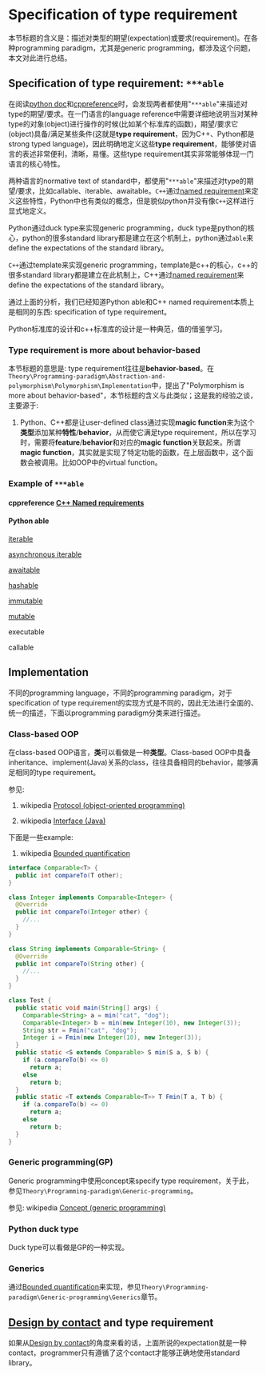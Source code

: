 # Specification of type requirement

本节标题的含义是：描述对类型的期望(expectation)或要求(requirement)。在各种programming paradigm，尤其是generic programming，都涉及这个问题，本文对此进行总结。



## Specification of type requirement: `***able`

在阅读[python doc](https://docs.python.org/3/)和[cppreference](https://en.cppreference.com/w/cpp/named_req)时，会发现两者都使用"`***able`"来描述对type的期望/要求。在一门语言的language reference中需要详细地说明当对某种type的对象(object)进行操作的时候(比如某个标准库的函数)，期望/要求它(object)具备/满足某些条件(这就是**type requirement**，因为C++、Python都是strong typed language)，因此明确地定义这些**type requirement**，能够使对语言的表述非常便利，清晰，易懂。这些type requirement其实非常能够体现一门语言的核心特性。

两种语言的normative text of standard中，都使用"`***able`"来描述对type的期望/要求，比如callable、iterable、awaitable。`C++`通过[named requirement](https://en.cppreference.com/w/cpp/named_req)来定义这些特性，Python中也有类似的概念，但是貌似python并没有像`C++`这样进行显式地定义。

Python通过duck type来实现generic programming，duck type是python的核心，python的很多standard library都是建立在这个机制上，python通过`able`来define the expectations of the standard library。

`C++`通过template来实现generic programming，template是c++的核心，c++的很多standard library都是建立在此机制上，C++通过[named requirement](https://en.cppreference.com/w/cpp/named_req)来define the expectations of the standard library。

通过上面的分析，我们已经知道Python able和C++ named requirement本质上是相同的东西: specification of type requirement。

Python标准库的设计和c++标准库的设计是一种典范，值的借鉴学习。

### Type requirement is more about behavior-based

本节标题的意思是: type requirement往往是**behavior-based**。在`Theory\Programming-paradigm\Abstraction-and-polymorphism\Polymorphism\Implementation`中，提出了"Polymorphism is more about behavior-based"，本节标题的含义与此类似；这是我的经验之谈，主要源于:

1) Python、C++都是让user-defined class通过实现**magic function**来为这个**类型**添加某种**特性**/**behavior**，从而使它满足type requirement，所以在学习时，需要将**feature**/**behavior**和对应的**magic function**关联起来。所谓**magic function**，其实就是实现了特定功能的函数，在上层函数中，这个函数会被调用。比如OOP中的virtual function。



### Example of `***able`

#### cppreference [C++ Named requirements](https://en.cppreference.com/w/cpp/named_req)



#### Python able

[iterable](https://docs.python.org/3/glossary.html#term-iterable)

[asynchronous iterable](https://docs.python.org/3/glossary.html#term-asynchronous-iterable)

[awaitable](https://docs.python.org/3/glossary.html#term-awaitable) 

[hashable](https://docs.python.org/3/glossary.html#term-hashable)

[immutable](https://docs.python.org/3/glossary.html#term-immutable)

[mutable](https://docs.python.org/3/glossary.html#term-mutable)

executable 

callable 



## Implementation

不同的programming language，不同的programming paradigm，对于specification of type requirement的实现方式是不同的，因此无法进行全面的、统一的描述，下面以programming paradigm分类来进行描述。

### Class-based OOP

在class-based OOP语言，**类**可以看做是一种**类型**。Class-based OOP中具备inheritance、implement(Java)关系的class，往往具备相同的behavior，能够满足相同的type requirement。

参见: 

1) wikipedia [Protocol (object-oriented programming)](https://en.wikipedia.org/wiki/Protocol_(object-oriented_programming))

2) wikipedia [Interface (Java)](https://en.wikipedia.org/wiki/Interface_(Java))

下面是一些example:

1) wikipedia [Bounded quantification](https://en.wikipedia.org/wiki/Bounded_quantification)

```java
interface Comparable<T> {
  public int compareTo(T other);
}

class Integer implements Comparable<Integer> {
  @Override
  public int compareTo(Integer other) {
    //...
  }
}

class String implements Comparable<String> {
  @Override
  public int compareTo(String other) {
    //...
  }
}

class Test {
  public static void main(String[] args) {
    Comparable<String> a = min("cat", "dog");
    Comparable<Integer> b = min(new Integer(10), new Integer(3));
    String str = Fmin("cat", "dog");
    Integer i = Fmin(new Integer(10), new Integer(3));
  }
  public static <S extends Comparable> S min(S a, S b) {
    if (a.compareTo(b) <= 0)
      return a;
    else
      return b;
  }
  public static <T extends Comparable<T>> T Fmin(T a, T b) {
    if (a.compareTo(b) <= 0)
      return a;
    else
      return b;
  }
}
```



### Generic programming(GP) 

Generic programming中使用concept来specify type requirement，关于此，参见`Theory\Programming-paradigm\Generic-programming`。

参见: wikipedia [Concept (generic programming)](https://en.wikipedia.org/wiki/Concept_(generic_programming))

### Python duck type

Duck type可以看做是GP的一种实现。

### Generics

通过[Bounded quantification](https://en.wikipedia.org/wiki/Bounded_quantification)来实现，参见`Theory\Programming-paradigm\Generic-programming\Generics`章节。

## [Design by contact](https://en.wikipedia.org/wiki/Design_by_contract) and type requirement



如果从[Design by contact](https://en.wikipedia.org/wiki/Design_by_contract)的角度来看的话，上面所说的expectation就是一种contact，programmer只有遵循了这个contact才能够正确地使用standard library。







